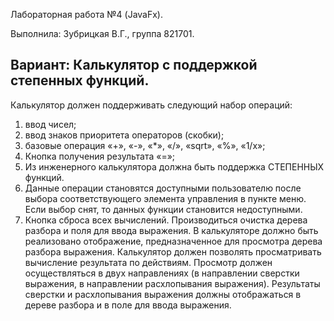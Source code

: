 
Лабораторная работа №4 (JavaFx).

Выполнила: Зубрицкая В.Г., группа 821701.

Вариант: Калькулятор с поддержкой степенных функций.
---------------------
Калькулятор должен поддерживать следующий набор операций:
1.	ввод чисел;
2.	ввод знаков приоритета операторов (скобки);
3.	базовые операция «+», «-», «*», «/», «sqrt», «%», «1/x»;
4.	Кнопка получения результата «=»;
5.	Из инженерного калькулятора должна быть поддержка СТЕПЕННЫХ функций.
6.	Данные операции становятся доступными пользователю после выбора соответствующего элемента управления в пункте меню. Если выбор снят, то данных функции становится недоступными.
7.	Кнопка сброса всех вычислений. Производиться очистка дерева разбора и поля для ввода выражения.
В калькуляторе должно быть реализовано отображение, предназначенное для просмотра дерева разбора выражения. 
Калькулятор должен позволять просматривать вычисление результата по действиям. Просмотр должен осуществляться в двух направлениях (в направлении сверстки выражения, в направлении расхлопывания выражения). Результаты сверстки и расхлопывания выражения должны отображаться в дереве разбора и в поле для ввода выражения.

